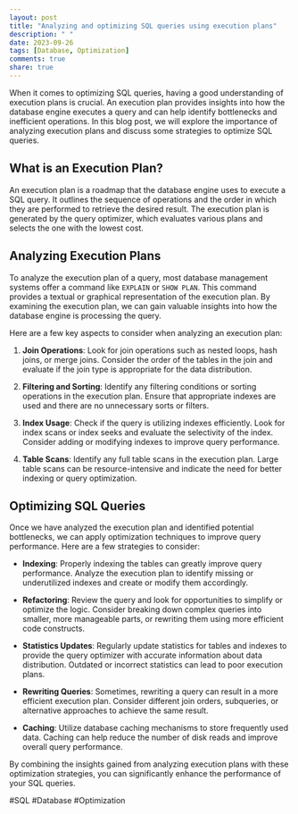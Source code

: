 ```yaml
---
layout: post
title: "Analyzing and optimizing SQL queries using execution plans"
description: " "
date: 2023-09-26
tags: [Database, Optimization]
comments: true
share: true
---
```


When it comes to optimizing SQL queries, having a good understanding of execution plans is crucial. An execution plan provides insights into how the database engine executes a query and can help identify bottlenecks and inefficient operations. In this blog post, we will explore the importance of analyzing execution plans and discuss some strategies to optimize SQL queries.

## What is an Execution Plan?
An execution plan is a roadmap that the database engine uses to execute a SQL query. It outlines the sequence of operations and the order in which they are performed to retrieve the desired result. The execution plan is generated by the query optimizer, which evaluates various plans and selects the one with the lowest cost.

## Analyzing Execution Plans
To analyze the execution plan of a query, most database management systems offer a command like `EXPLAIN` or `SHOW PLAN`. This command provides a textual or graphical representation of the execution plan. By examining the execution plan, we can gain valuable insights into how the database engine is processing the query.

Here are a few key aspects to consider when analyzing an execution plan:

1. **Join Operations**: Look for join operations such as nested loops, hash joins, or merge joins. Consider the order of the tables in the join and evaluate if the join type is appropriate for the data distribution.

2. **Filtering and Sorting**: Identify any filtering conditions or sorting operations in the execution plan. Ensure that appropriate indexes are used and there are no unnecessary sorts or filters.

3. **Index Usage**: Check if the query is utilizing indexes efficiently. Look for index scans or index seeks and evaluate the selectivity of the index. Consider adding or modifying indexes to improve query performance.

4. **Table Scans**: Identify any full table scans in the execution plan. Large table scans can be resource-intensive and indicate the need for better indexing or query optimization.

## Optimizing SQL Queries
Once we have analyzed the execution plan and identified potential bottlenecks, we can apply optimization techniques to improve query performance. Here are a few strategies to consider:

- **Indexing**: Properly indexing the tables can greatly improve query performance. Analyze the execution plan to identify missing or underutilized indexes and create or modify them accordingly.

- **Refactoring**: Review the query and look for opportunities to simplify or optimize the logic. Consider breaking down complex queries into smaller, more manageable parts, or rewriting them using more efficient code constructs.

- **Statistics Updates**: Regularly update statistics for tables and indexes to provide the query optimizer with accurate information about data distribution. Outdated or incorrect statistics can lead to poor execution plans.

- **Rewriting Queries**: Sometimes, rewriting a query can result in a more efficient execution plan. Consider different join orders, subqueries, or alternative approaches to achieve the same result.

- **Caching**: Utilize database caching mechanisms to store frequently used data. Caching can help reduce the number of disk reads and improve overall query performance.

By combining the insights gained from analyzing execution plans with these optimization strategies, you can significantly enhance the performance of your SQL queries.

#SQL #Database #Optimization